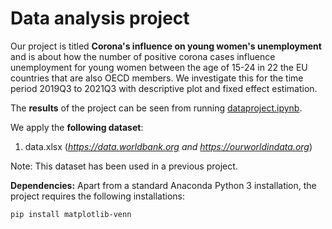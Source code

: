 # Data analysis project

Our project is titled **Corona's influence on young women's unemployment** and is about how the number of positive corona cases influence unemployment for young women between the age of 15-24 in 22 the EU countries that are also OECD members. We investigate this for the time period 2019Q3 to 2021Q3 with descriptive plot and fixed effect estimation.

The **results** of the project can be seen from running [dataproject.ipynb](dataproject.ipynb).

We apply the **following dataset**:

1. data.xlsx (*https://data.worldbank.org and https://ourworldindata.org*)

Note: This dataset has been used in a previous project.

**Dependencies:** Apart from a standard Anaconda Python 3 installation, the project requires the following installations:

``pip install matplotlib-venn``
